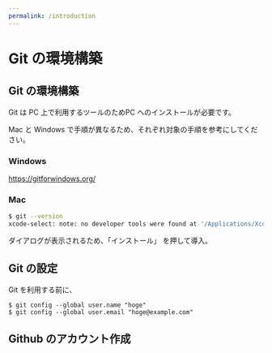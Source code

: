 ```yaml
---
permalink: /introduction
---
```


# Git の環境構築

## Git の環境構築

Git は PC 上で利用するツールのためPC へのインストールが必要です。

Mac と Windows で手順が異なるため、それぞれ対象の手順を参考にしてください。

### Windows

https://gitforwindows.org/

### Mac 



```bash
$ git --version
xcode-select: note: no developer tools were found at '/Applications/Xcode.app', requesting install. Choose an option in the dialog to download the command line developer tools.
```

ダイアログが表示されるため、「インストール」 を押して導入。

## Git の設定

Git を利用する前に、  



```
$ git config --global user.name "hoge"
$ git config --global user.email "hoge@example.com"
```
 
## Github のアカウント作成

